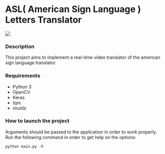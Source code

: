 # ASL( American Sign Language ) Letters Translator
![](https://d.newsweek.com/en/full/1394686/asl-getty-images.jpg)

### Description
This project aims to implement a real-time video translator of the american sign language translator.

### Requirements
* Python 3
* OpenCV
* Keras
* tqm
* imutils

### How to launch the project
Arguments should be passed to the application in order to work properly. Run the following command in order to get help on the options:

```
python main.py -h
```

